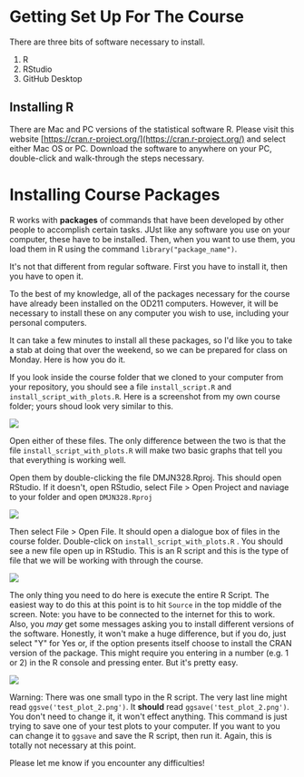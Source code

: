 # Getting Set Up For The Course

There are three bits of software necessary to install.

1. R
2. RStudio
3. GitHub Desktop


## Installing R
There are Mac and PC versions of the statistical software R. Please visit this website [https://cran.r-project.org/](https://cran.r-project.org/) and select either Mac OS or PC. Download the software to anywhere on your PC, double-click and walk-through the steps necessary. 



# Installing Course Packages

R works with **packages** of commands that have been developed by other people to accomplish certain tasks. JUst like any software you use on your computer, these have to be installed. Then, when you want to use them, you load them in R using the command `library("package_name")`. 

It's not that different from regular software. First you have to install it, then you have to open it. 

To the best of my knowledge, all of the packages necessary for the course have already been installed on the OD211 computers. However, it will be necessary to install these on any computer you wish to use, including your personal computers.

It can take a few minutes to install all these packages, so I'd like you to take a stab at doing that over the weekend, so we can be prepared for class on Monday. Here is how you do it. 

If you look inside the course folder that we cloned to your computer from your repository, you should see a file `install_script.R` and `install_script_with_plots.R`. Here is a screenshot from my own course folder; yours shoud look very similar to this.  

![](https://raw.githubusercontent.com/sjkiss/DMJN328/master/images/image4.png)



Open either of these files. The only difference between the two is that the file `install_script_with_plots.R` will make two basic graphs that tell you that everything is working well. 

Open them by double-clicking the file DMJN328.Rproj.  This should open RStudio. If it doesn't, open RStudio, select File > Open Project and naviage to your folder and open `DMJN328.Rproj`



![](https://raw.githubusercontent.com/sjkiss/DMJN328/master/images/image6.png)



Then select File > Open File. It should open a dialogue box of files in the course folder. Double-click on `install_script_with_plots.R` . You should see a new file open up in RStudio. This is an R script and this is the type of file that we will be working with through the course.

![](https://raw.githubusercontent.com/sjkiss/DMJN328/master/images/image5.png)





The only thing you need to do here is execute the entire R Script. The easiest way to do this at this point is to hit `Source` in the top middle of the screen. Note: you have to be connected to the internet for this to work. Also, you *may* get some messages asking you to install different versions of the software. Honestly, it won't make a huge difference, but if you do, just select "Y" for Yes or, if the option presents itself choose to install the CRAN version of the package. This might require you entering in a number (e.g. 1 or 2) in the R console and pressing enter. But it's pretty easy. 

![](https://raw.githubusercontent.com/sjkiss/DMJN328/master/images/image7.png)











Warning: There was one small typo in the R script. The very last line might read `ggsve('test_plot_2.png')`. It **should** read `ggsave('test_plot_2.png')`. You don't need to change it, it won't effect anything. This command is just trying to save one of your test plots to your computer. If you want to you can change it to `ggsave` and save the R script, then run it. Again, this is totally not necessary at this point. 

Please let me know if you encounter any difficulties!


